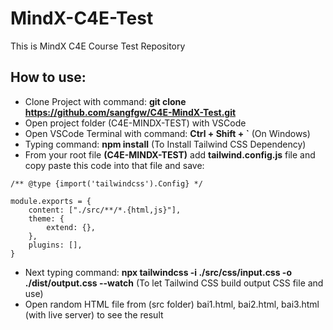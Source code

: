 # MindX-C4E-Test
This is MindX C4E Course Test Repository

## How to use:
- Clone Project with command: **git clone https://github.com/sangfgw/C4E-MindX-Test.git**
- Open project folder (C4E-MINDX-TEST) with VSCode
- Open VSCode Terminal with command: **Ctrl + Shift + `** (On Windows)
- Typing command: **npm install** (To Install Tailwind CSS Dependency)
- From your root file **(C4E-MINDX-TEST)** add **tailwind.config.js** file and copy paste this code into that file and save:
```
/** @type {import('tailwindcss').Config} */

module.exports = {
    content: ["./src/**/*.{html,js}"],
    theme: {
        extend: {},
    },
    plugins: [],
}
```
- Next typing command: **npx tailwindcss -i ./src/css/input.css -o ./dist/output.css --watch** (To let Tailwind CSS build output CSS file and use)
- Open random HTML file from (src folder) bai1.html, bai2.html, bai3.html (with live server) to see the result
